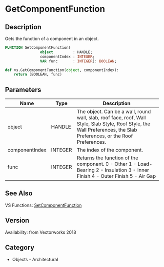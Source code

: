 # GetComponentFunction

## Description
Gets the function of a component in an object.

```pascal
FUNCTION GetComponentFunction(
				object         : HANDLE;
				componentIndex : INTEGER;
				VAR func       : INTEGER): BOOLEAN;
```

```python
def vs.GetComponentFunction(object, componentIndex):
    return (BOOLEAN, func)
```

## Parameters
|Name|Type|Description|
|---|---|---|
|object|HANDLE|The object. Can be a wall, round wall, slab, roof face, roof, Wall Style, Slab Style, Roof Style, the Wall Preferences, the Slab Preferences, or the Roof Preferences.|
|componentIndex|INTEGER|The index of the component.|
|func|INTEGER|Returns the function of the component.  0 - Other 1 - Load-Bearing 2 - Insulation 3 - Inner Finish 4 - Outer Finish 5 - Air Gap|

## See Also
VS Functions:
[SetComponentFunction](SetComponentFunction.md)

## Version
Availability: from Vectorworks 2018

## Category
* Objects - Architectural

